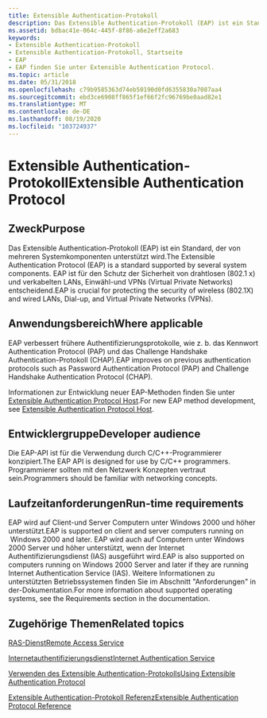 ```yaml
---
title: Extensible Authentication-Protokoll
description: Das Extensible Authentication-Protokoll (EAP) ist ein Standard, der von mehreren Systemkomponenten unterstützt wird. EAP ist für den Schutz der Sicherheit von drahtlosen (802.1 x) und verkabelten LANs, Einwähl-und VPNs (Virtual Private Networks) entscheidend.
ms.assetid: bdbac41e-064c-445f-8f86-a6e2eff2a683
keywords:
- Extensible Authentication-Protokoll
- Extensible Authentication-Protokoll, Startseite
- EAP
- EAP finden Sie unter Extensible Authentication Protocol.
ms.topic: article
ms.date: 05/31/2018
ms.openlocfilehash: c79b9585363d74eb50190d0fd6355830a7087aa4
ms.sourcegitcommit: ebd3ce6908ff865f1ef66f2fc96769be0aad82e1
ms.translationtype: MT
ms.contentlocale: de-DE
ms.lasthandoff: 08/19/2020
ms.locfileid: "103724937"
---
```

# <a name="extensible-authentication-protocol"></a><span data-ttu-id="44195-108">Extensible Authentication-Protokoll</span><span class="sxs-lookup"><span data-stu-id="44195-108">Extensible Authentication Protocol</span></span>

## <a name="purpose"></a><span data-ttu-id="44195-109">Zweck</span><span class="sxs-lookup"><span data-stu-id="44195-109">Purpose</span></span>

<span data-ttu-id="44195-110">Das Extensible Authentication-Protokoll (EAP) ist ein Standard, der von mehreren Systemkomponenten unterstützt wird.</span><span class="sxs-lookup"><span data-stu-id="44195-110">The Extensible Authentication Protocol (EAP) is a standard supported by several system components.</span></span> <span data-ttu-id="44195-111">EAP ist für den Schutz der Sicherheit von drahtlosen (802.1 x) und verkabelten LANs, Einwähl-und VPNs (Virtual Private Networks) entscheidend.</span><span class="sxs-lookup"><span data-stu-id="44195-111">EAP is crucial for protecting the security of wireless (802.1X) and wired LANs, Dial-up, and Virtual Private Networks (VPNs).</span></span>

## <a name="where-applicable"></a><span data-ttu-id="44195-112">Anwendungsbereich</span><span class="sxs-lookup"><span data-stu-id="44195-112">Where applicable</span></span>

<span data-ttu-id="44195-113">EAP verbessert frühere Authentifizierungsprotokolle, wie z. b. das Kennwort Authentication Protocol (PAP) und das Challenge Handshake Authentication-Protokoll (CHAP).</span><span class="sxs-lookup"><span data-stu-id="44195-113">EAP improves on previous authentication protocols such as Password Authentication Protocol (PAP) and Challenge Handshake Authentication Protocol (CHAP).</span></span>

<span data-ttu-id="44195-114">Informationen zur Entwicklung neuer EAP-Methoden finden Sie unter [Extensible Authentication Protocol Host](../eaphost/portal.md).</span><span class="sxs-lookup"><span data-stu-id="44195-114">For new EAP method development, see [Extensible Authentication Protocol Host](../eaphost/portal.md).</span></span>

## <a name="developer-audience"></a><span data-ttu-id="44195-115">Entwicklergruppe</span><span class="sxs-lookup"><span data-stu-id="44195-115">Developer audience</span></span>

<span data-ttu-id="44195-116">Die EAP-API ist für die Verwendung durch C/C++-Programmierer konzipiert.</span><span class="sxs-lookup"><span data-stu-id="44195-116">The EAP API is designed for use by C/C++ programmers.</span></span> <span data-ttu-id="44195-117">Programmierer sollten mit den Netzwerk Konzepten vertraut sein.</span><span class="sxs-lookup"><span data-stu-id="44195-117">Programmers should be familiar with networking concepts.</span></span>

## <a name="run-time-requirements"></a><span data-ttu-id="44195-118">Laufzeitanforderungen</span><span class="sxs-lookup"><span data-stu-id="44195-118">Run-time requirements</span></span>

<span data-ttu-id="44195-119">EAP wird auf Client-und Server Computern unter Windows 2000 und höher unterstützt.</span><span class="sxs-lookup"><span data-stu-id="44195-119">EAP is supported on client and server computers running on  Windows 2000 and later.</span></span> <span data-ttu-id="44195-120">EAP wird auch auf Computern unter Windows 2000 Server und höher unterstützt, wenn der Internet Authentifizierungsdienst (IAS) ausgeführt wird.</span><span class="sxs-lookup"><span data-stu-id="44195-120">EAP is also supported on computers running on Windows 2000 Server and later if they are running Internet Authentication Service (IAS).</span></span> <span data-ttu-id="44195-121">Weitere Informationen zu unterstützten Betriebssystemen finden Sie im Abschnitt "Anforderungen" in der-Dokumentation.</span><span class="sxs-lookup"><span data-stu-id="44195-121">For more information about supported operating systems, see the Requirements section in the documentation.</span></span>

## <a name="related-topics"></a><span data-ttu-id="44195-122">Zugehörige Themen</span><span class="sxs-lookup"><span data-stu-id="44195-122">Related topics</span></span>

<dl> <span data-ttu-id="44195-123"><dt>


</dt> <dt></span><span class="sxs-lookup"><span data-stu-id="44195-123"><dt>


</dt> <dt></span></span>

[<span data-ttu-id="44195-124">RAS-Dienst</span><span class="sxs-lookup"><span data-stu-id="44195-124">Remote Access Service</span></span>](/windows/desktop/RRAS/remote-access-start-page)
<span data-ttu-id="44195-125"></dt> <dt>


</dt> <dt></span><span class="sxs-lookup"><span data-stu-id="44195-125"></dt> <dt>


</dt> <dt></span></span>

[<span data-ttu-id="44195-126">Internetauthentifizierungsdienst</span><span class="sxs-lookup"><span data-stu-id="44195-126">Internet Authentication Service</span></span>](/windows/desktop/Nps/ias-extensions)
<span data-ttu-id="44195-127"></dt> <dt>


</dt> <dt></span><span class="sxs-lookup"><span data-stu-id="44195-127"></dt> <dt>


</dt> <dt></span></span>

[<span data-ttu-id="44195-128">Verwenden des Extensible Authentication-Protokolls</span><span class="sxs-lookup"><span data-stu-id="44195-128">Using Extensible Authentication Protocol</span></span>](about-extenstible-authentication-protocol-and-eaphhost.md)
<span data-ttu-id="44195-129"></dt> <dt>


</dt> <dt></span><span class="sxs-lookup"><span data-stu-id="44195-129"></dt> <dt>


</dt> <dt></span></span>

[<span data-ttu-id="44195-130">Extensible Authentication-Protokoll Referenz</span><span class="sxs-lookup"><span data-stu-id="44195-130">Extensible Authentication Protocol Reference</span></span>](extensible-authentication-protocol-reference.md)
</dt> </dl>

 

 